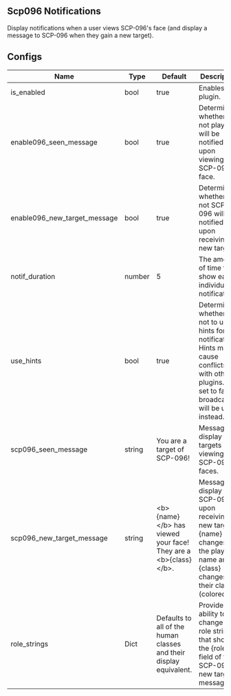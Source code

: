 ## Scp096 Notifications
Display notifications when a user views SCP-096's face (and display a message to SCP-096 when they gain a new target).

## Configs
| Name                         | Type   | Default                                                                | Description                                                                                                                                 |
|------------------------------|--------|------------------------------------------------------------------------|---------------------------------------------------------------------------------------------------------------------------------------------|
| is_enabled                   | bool   | true                                                                   | Enables the plugin.                                                                                                                         |
| enable096_seen_message       | bool   | true                                                                   | Determines whether or not players will be notified upon viewing SCP-096's face.                                                             |
| enable096_new_target_message | bool   | true                                                                   | Determines whether or not SCP-096 will be notified upon receiving a new target.                                                             |
| notif_duration               | number | 5                                                                      | The amount of time to show each individual notification.                                                       |
| use_hints                    | bool   | true                                                                   | Determines whether or not to use hints for notifications. Hints may cause conflicts with other plugins. If set to false, broadcasts will be used instead.          |
| scp096_seen_message          | string | You are a target of SCP-096!                                           | Message to display to targets upon viewing SCP-096's faces.                                                                                 |
| scp096_new_target_message    | string | \<b\>{name}\</b\> has viewed your face! They are a \<b\>{class}\</b\>. | Message to display to SCP-096 upon receiving a new target. {name} changes to the player's name and {class} changes to their class (colored) |
| role_strings                 | Dict   | Defaults to all of the human classes and their display equivalent.     | Provides the ability to change the role strings that show in the {role} field of the SCP-096 new target message.                            |
